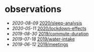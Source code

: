 # observations

- *2020-08-09* [2020/sleep-analysis](./2020/sleep-analysis)
- *2020-05-11* [2020/lockdown-effects](./2020/lockdown-effects)
- *2019-08-30* [2019/commute-duration](./2019/commute-duration)
- *2019-07-18* [2019/water-intake](./2019/water-intake)
- *2019-06-12* [2019/meetings](./2019/meetings)

